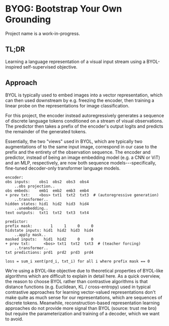 # BYOG: Bootstrap Your Own Grounding

Project name is a work-in-progress.

## TL;DR

Learning a language representation of a visual input stream using a
BYOL-inspired self-supervised objective.

## Approach

BYOL is typically used to embed images into a vector representation, which can
then used downstream by e.g. freezing the encoder, then training a linear probe
on the representations for image classification.

For this project, the encoder instead autoregressively generates a sequence of
discrete language tokens conditioned on a stream of visual observations. The
predictor then takes a prefix of the encoder's output logits and predicts the
remainder of the generated tokens.

Essentially, the two "views" used in BYOL, which are typically two 
augmentations of to the same input image, correspond in our case to the prefix
and the entirety of the observation sequence. The encoder and predictor,
instead of being an image embedding model (e.g. a CNN or ViT) and an MLP,
respectively, are now both sequence models---specifically, fine-tuned
decoder-only transformer language models.

```
encoder:
obs inputs:    obs1  obs2  obs3  obs4
    ..obs projection..
obs embeds:    emb1  emb2  emb3  emb4
+ prev txt:    <bos> txt1  txt2  txt3  # (autoregressive generation)
    ..transformer..
hidden states: hid1  hid2  hid3  hid4
    ..unembedding..
text outputs:  txt1  txt2  txt3  txt4

predictor:
prefix mask:        1     1     0     0
hidstate inputs: hid1  hid2  hid3  hid4
    ..apply mask..
masked inputs:   hid1  hid2     0     0
+ prev txt:      <bos> txt1  txt2  txt3  # (teacher forcing)
    ..transformer..
txt predictions: prd1  prd2  prd3  prd4

loss = sum_i xent(prd_i, txt_i) for all i where prefix mask == 0
```

We're using a BYOL-like objective due to theoretical properties of BYOL-like
algorithms which are difficult to explain in detail here. As a quick overview,
the reason to choose BYOL rather than contrastive algorithms is that distance
functions (e.g. Euclidean, KL / cross-entropy) used in typical contrastive
approaches for learning vector-valued representations don't make quite as much
sense for our representations, which are sequences of discrete tokens.
Meanwhile, reconstruction-based representation learning approaches do not
provide more signal than BYOL (source: trust me bro) but require the
parameterization and training of a decoder, which we want to avoid.
